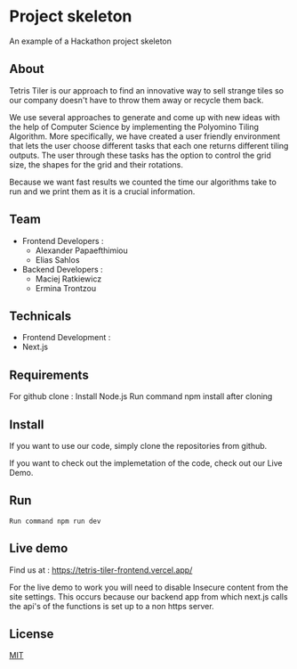 # Project skeleton
An example of a Hackathon project skeleton
## About
Tetris Tiler is our approach to find an innovative way to sell strange tiles so our company doesn't have to throw them away or recycle them back.

We use several approaches to generate and come up with new ideas with the help of Computer Science by implementing the Polyomino Tiling Algorithm. More specifically, we have created a user friendly environment that lets the user choose different tasks that each one returns different tiling outputs. The user through these tasks has the option to control the grid size, the shapes for the grid and their rotations.

Because we want fast results we counted the time our algorithms take to run and we print them as it is a crucial information.

## Team
 - Frontend Developers :
   - Alexander Papaefthimiou
   - Elias Sahlos
 - Backend Developers : 
   - Maciej Ratkiewicz
   - Ermina Trontzou

## Technicals
  - Frontend Development :
   - Next.js

## Requirements
For github clone : 
	Install Node.js 
	Run command npm install after cloning

## Install
If you want to use our code, simply clone the repositories from github.

If you want to check out the implemetation of the code, check out our Live Demo.

## Run
	Run command npm run dev

## Live demo
Find us at : https://tetris-tiler-frontend.vercel.app/

For the live demo to work you will need to disable Insecure content from the site settings. This occurs because our backend app from which next.js calls the api's of the functions is set up to a non https server.

## License

[MIT](LICENSE)
